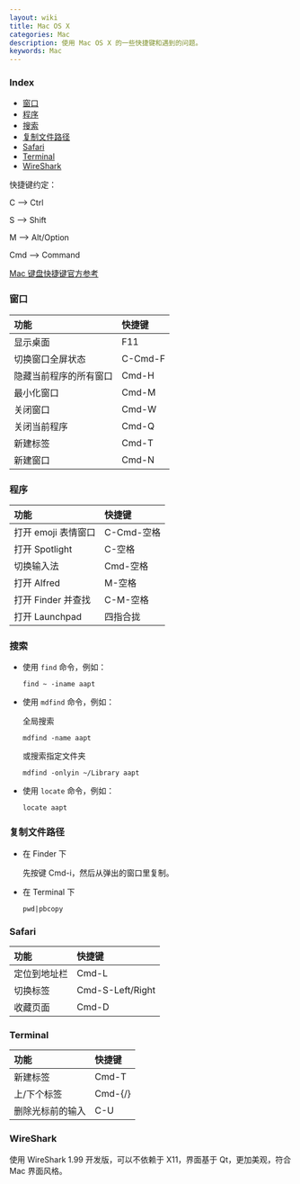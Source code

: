 ```yaml
---
layout: wiki
title: Mac OS X
categories: Mac
description: 使用 Mac OS X 的一些快捷键和遇到的问题。
keywords: Mac
---
```


### Index
* [窗口](#窗口)
* [程序](#程序)
* [搜索](#搜索)
* [复制文件路径](#复制文件路径)
* [Safari](#safari)
* [Terminal](#terminal)
* [WireShark](#WireShark)

快捷键约定：

C --> Ctrl

S --> Shift

M --> Alt/Option

Cmd --> Command

[Mac 键盘快捷键官方参考](https://support.apple.com/zh-cn/HT201236)

### 窗口

| 功能                   | 快捷键  |
|:-----------------------|:--------|
| 显示桌面               | F11     |
| 切换窗口全屏状态       | C-Cmd-F |
| 隐藏当前程序的所有窗口 | Cmd-H   |
| 最小化窗口             | Cmd-M   |
| 关闭窗口               | Cmd-W   |
| 关闭当前程序           | Cmd-Q   |
| 新建标签               | Cmd-T   |
| 新建窗口               | Cmd-N   |

### 程序

| 功能                | 快捷键     |
|:--------------------|:-----------|
| 打开 emoji 表情窗口 | C-Cmd-空格 |
| 打开 Spotlight      | C-空格     |
| 切换输入法          | Cmd-空格   |
| 打开 Alfred         | M-空格     |
| 打开 Finder 并查找  | C-M-空格   |
| 打开 Launchpad      | 四指合拢   |

### 搜索

* 使用 `find` 命令，例如：

    ```
    find ~ -iname aapt
    ```

* 使用 `mdfind` 命令，例如：

    全局搜索

    ```
    mdfind -name aapt
    ```

    或搜索指定文件夹

    ```
    mdfind -onlyin ~/Library aapt
    ```

* 使用 `locate` 命令，例如：

    ```
    locate aapt
    ```

### 复制文件路径

* 在 Finder 下

    先按键 Cmd-i，然后从弹出的窗口里复制。

* 在 Terminal 下

    ```
    pwd|pbcopy
    ```

### Safari

| 功能         | 快捷键           |
|:-------------|:-----------------|
| 定位到地址栏 | Cmd-L            |
| 切换标签     | Cmd-S-Left/Right |
| 收藏页面     | Cmd-D            |

### Terminal

| 功能             | 快捷键  |
|:-----------------|:--------|
| 新建标签         | Cmd-T   |
| 上/下个标签      | Cmd-{/} |
| 删除光标前的输入 | C-U     |

### WireShark

使用 WireShark 1.99 开发版，可以不依赖于 X11，界面基于 Qt，更加美观，符合 Mac 界面风格。
